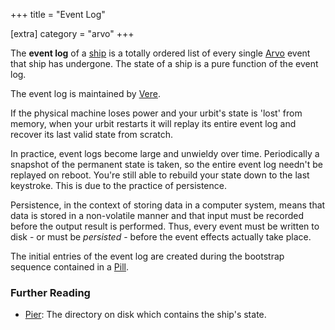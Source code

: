 +++
title = "Event Log"

[extra]
category = "arvo"
+++

The **event log** of a [ship](/reference/glossary/ship) is a totally ordered list of every single [Arvo](/reference/glossary/arvo) event that ship has undergone. The state of a ship is a pure function of the event log.

The event log is maintained by [Vere](/reference/glossary/vere).

If the physical machine loses power and your urbit's state is 'lost' from memory, when your urbit restarts it will replay its entire event log and recover its last valid state from scratch.

In practice, event logs become large and unwieldy over time. Periodically a
snapshot of the permanent state is taken, so the entire event log needn't be
replayed on reboot. You're still able to rebuild your state down to the last
keystroke. This is due to the practice of persistence.

Persistence, in the context of storing data in a computer system, means that data is stored in a non-volatile manner and that input must be recorded before the output result is performed. Thus, every event must be written to disk - or must be _persisted_ - before the event effects actually take place.

The initial entries of the event log are created during the bootstrap sequence contained in a [Pill](/reference/glossary/pill).

### Further Reading

- [Pier](/reference/glossary/pier): The directory on disk which contains the ship's state.
